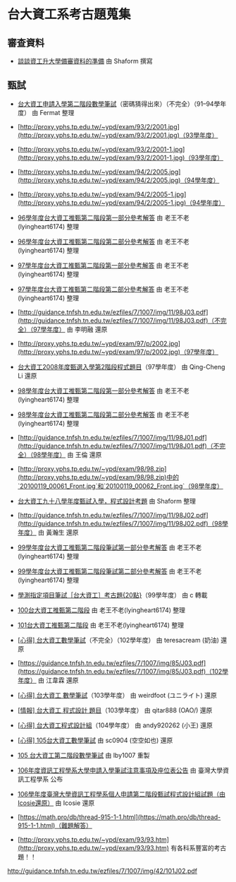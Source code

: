 # 台大資工系考古題蒐集

## 審查資料

- [談談資工升大學備審資料的準備](https://shaform.wordpress.com/2012/02/11/talks-about-application/) 由 Shaform 撰寫

## 甄試

- [台大資工申請入學第二階段數學筆試](https://hsnu1283.files.wordpress.com/2013/03/e58fb0e5a4a7e8b387e5b7a5e794b3e8ab8be585a5e5adb8e7acace4ba8ce99a8ee6aeb5e695b8e5adb8e7ad86e8a9a6.pdf)（密碼猜得出來）（不完全）（91–94學年度） 由 Fermat 整理
- [http://proxy.yphs.tp.edu.tw/~ypd/exam/93/2/2001.jpg](http://proxy.yphs.tp.edu.tw/~ypd/exam/93/2/2001.jpg)（93學年度）
- [http://proxy.yphs.tp.edu.tw/~ypd/exam/93/2/2001-1.jpg](http://proxy.yphs.tp.edu.tw/~ypd/exam/93/2/2001-1.jpg)（93學年度）
- [http://proxy.yphs.tp.edu.tw/~ypd/exam/94/2/2005.jpg](http://proxy.yphs.tp.edu.tw/~ypd/exam/94/2/2005.jpg)（94學年度）
- [http://proxy.yphs.tp.edu.tw/~ypd/exam/94/2/2005-1.jpg](http://proxy.yphs.tp.edu.tw/~ypd/exam/94/2/2005-1.jpg)（94學年度）
- [96學年度台大資工推甄第二階段第一部分參考解答](http://lyingheart6174.pixnet.net/blog/post/5121988) 由 老王不老(lyingheart6174) 整理
- [96學年度台大資工推甄第二階段第二部分參考解答](http://lyingheart6174.pixnet.net/blog/post/5121985) 由 老王不老(lyingheart6174) 整理
- [97學年度台大資工推甄第二階段第一部分參考解答](http://lyingheart6174.pixnet.net/blog/post/5121994) 由 老王不老(lyingheart6174) 整理
- [97學年度台大資工推甄第二階段第二部分參考解答](http://lyingheart6174.pixnet.net/blog/post/5121991) 由 老王不老(lyingheart6174) 整理
- [http://guidance.tnfsh.tn.edu.tw/ezfiles/7/1007/img/11/98J03.pdf](http://guidance.tnfsh.tn.edu.tw/ezfiles/7/1007/img/11/98J03.pdf)（不完全）（97學年度） 由 李明融 還原
- [http://proxy.yphs.tp.edu.tw/~ypd/exam/97/p/2002.jpg](http://proxy.yphs.tp.edu.tw/~ypd/exam/97/p/2002.jpg)（97學年度）
- [台大資工2008年度甄選入學第2階段程式題目](https://dowdow.wordpress.com/c_language/problem/NTUCSIE2008/)（97學年度） 由 Qing-Cheng Li 還原
- [98學年度台大資工推甄第二階段第一部分參考解答](http://lyingheart6174.pixnet.net/blog/post/5122177) 由 老王不老(lyingheart6174) 整理
- [98學年度台大資工推甄第二階段第二部分參考解答](http://lyingheart6174.pixnet.net/blog/post/5122165) 由 老王不老(lyingheart6174) 整理
- [http://guidance.tnfsh.tn.edu.tw/ezfiles/7/1007/img/11/98J01.pdf](http://guidance.tnfsh.tn.edu.tw/ezfiles/7/1007/img/11/98J01.pdf)（不完全）（98學年度） 由 王倫 還原
- [http://proxy.yphs.tp.edu.tw/~ypd/exam/98/98.zip](http://proxy.yphs.tp.edu.tw/~ypd/exam/98/98.zip)中的`20100119_00061_Front.jpg`和`20100119_00062_Front.jpg`（98學年度）
- [台大資工九十八學年度甄試入學，程式設計考題](https://shaform.wordpress.com/2009/03/29/ntucsi/) 由 Shaform 整理
- [http://guidance.tnfsh.tn.edu.tw/ezfiles/7/1007/img/11/98J02.pdf](http://guidance.tnfsh.tn.edu.tw/ezfiles/7/1007/img/11/98J02.pdf)（98學年度） 由 黃瀚生 還原
- [99學年度台大資工推甄第二階段筆試第一部分參考解答](http://lyingheart6174.pixnet.net/blog/post/5121529) 由 老王不老(lyingheart6174) 整理
- [99學年度台大資工推甄第二階段筆試第二部分參考解答](http://lyingheart6174.pixnet.net/blog/post/5121526) 由 老王不老(lyingheart6174) 整理
- [學測指定項目筆試［台大資工］考古題{20點}](https://tw.answers.yahoo.com/question/index?qid=20110207000010KK07602)（99學年度） 由 c 轉載
- [100台大資工推甄第二階段](http://lyingheart6174.pixnet.net/blog/post/5121454-100台大資工推甄第二階段) 由 老王不老(lyingheart6174) 整理
- [101台大資工推甄第二階段](http://lyingheart6174.pixnet.net/blog/post/5121469) 由 老王不老(lyingheart6174) 整理
- [[心得] 台大資工數學筆試](https://www.ptt.cc/bbs/SENIORHIGH/M.1364712123.A.BBA.html)（不完全）（102學年度） 由 teresacream (奶油) 還原
- [https://guidance.tnfsh.tn.edu.tw/ezfiles/7/1007/img/85/J03.pdf](https://guidance.tnfsh.tn.edu.tw/ezfiles/7/1007/img/85/J03.pdf)（102學年度） 由 江韋霖 還原
- [[心得] 台大資工 數學筆試](https://www.ptt.cc/bbs/SENIORHIGH/M.1396156101.A.6E9.html)（103學年度） 由 weirdfoot (ユニライト) 還原
- [[情報] 台大資工 程式設計 題目](https://www.ptt.cc/bbs/SENIORHIGH/M.1396184666.A.27C.html)（103學年度） 由 qitar888 (OAO/) 還原
- [[心得] 台大資工程式設計組](https://www.ptt.cc/bbs/SENIORHIGH/M.1428813218.A.F06.html)（104學年度） 由 andy920262 (小王) 還原
- [[心得] 105台大資工數學筆試](https://www.ptt.cc/bbs/SENIORHIGH/M.1459066236.A.25E.html) 由 sc0904 (空空如也) 還原
- [105 台大資工第二階段數學筆試](https://drive.google.com/file/d/0B5E1ZEPaYTutY3IwVjVoalMwM28/view) 由 lby1007 重製
- [106年度資訊工程學系大學申請入學筆試注意事項及座位表公告](https://www.csie.ntu.edu.tw/app/news.php?Sn=12372) 由 臺灣大學資訊工程學系 公布
- [106學年度臺灣大學資訊工程學系個人申請第二階段甄試程式設計組試題（由Icosie還原）](106-program.md) 由 Icosie 還原

- [https://math.pro/db/thread-915-1-1.html](https://math.pro/db/thread-915-1-1.html)（難題解答）

- [http://proxy.yphs.tp.edu.tw/~ypd/exam/93/93.htm](http://proxy.yphs.tp.edu.tw/~ypd/exam/93/93.htm) 有各科系豐富的考古題！！

http://guidance.tnfsh.tn.edu.tw/ezfiles/7/1007/img/42/101J02.pdf 
